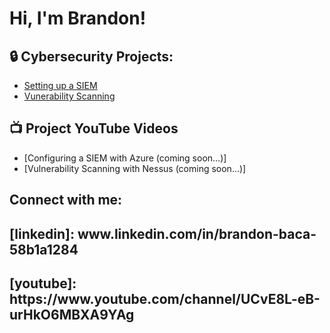 <h1>Hi, I'm Brandon!</h1>

<h2>🔒 Cybersecurity Projects:</h2>

  - [Setting up a SIEM](https://github.com/bb21259/ConfigSIEMLab)
  - [Vunerability Scanning](https://github.com/bb21259/VulnerabilityScanning)

<h2>📺 Project YouTube Videos</h2>

- [Configuring a SIEM with Azure (coming soon...)]
- [Vulnerability Scanning with Nessus (coming soon...)]

<h2> Connect with me:</h2>
<h2>[linkedin]: www.linkedin.com/in/brandon-baca-58b1a1284<h2/>
<h2>[youtube]: https://www.youtube.com/channel/UCvE8L-eB-urHkO6MBXA9YAg<h2/>


  
<!--

-->

